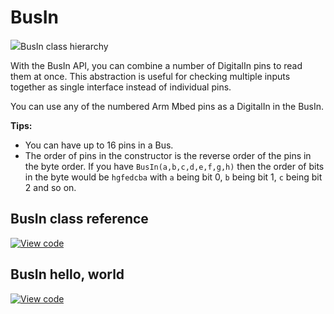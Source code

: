 # BusIn

<span class="images">![](https://os.mbed.com/docs/mbed-os/v6.14/mbed-os-api-doxy/classmbed_1_1_bus_in.png)<span>BusIn class hierarchy</span></span>

With the BusIn API, you can combine a number of DigitalIn pins to read them at once. This abstraction is useful for checking multiple inputs together as single interface instead of individual pins.

You can use any of the numbered Arm Mbed pins as a DigitalIn in the BusIn.

**Tips:**
* You can have up to 16 pins in a Bus.
* The order of pins in the constructor is the reverse order of the pins in the byte order. If you have `BusIn(a,b,c,d,e,f,g,h)` then the order of bits in the byte would be `hgfedcba` with `a` being bit 0, `b` being bit 1, `c` being bit 2 and so on.

## BusIn class reference

[![View code](https://www.mbed.com/embed/?type=library)](https://os.mbed.com/docs/mbed-os/v6.14/mbed-os-api-doxy/classmbed_1_1_bus_in.html)

## BusIn hello, world

[![View code](https://www.mbed.com/embed/?url=https://github.com/ARMmbed/mbed-os-snippet-BusIn_ex_1/tree/v6.14)](https://github.com/ARMmbed/mbed-os-snippet-BusIn_ex_1/blob/v6.14/main.cpp)
